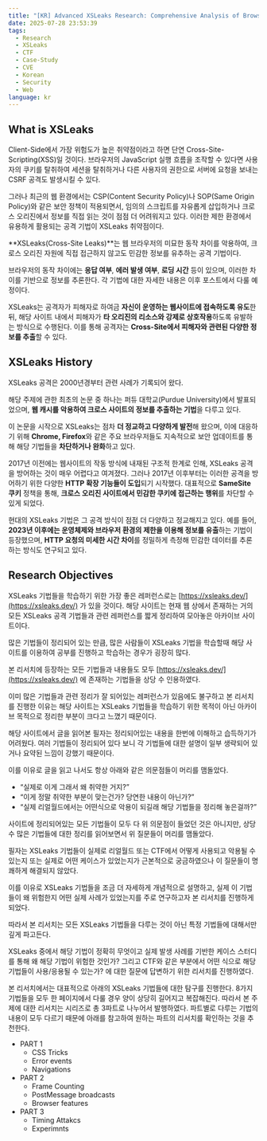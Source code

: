 ```yaml
---
title: "[KR] Advanced XSLeaks Research: Comprehensive Analysis of Browser-Based Information Disclosure Techniques — Part 0"
date: 2025-07-28 23:53:39
tags:
  - Research
  - XSLeaks
  - CTF
  - Case-Study
  - CVE
  - Korean
  - Security
  - Web
language: kr
---
```


## What is XSLeaks

Client-Side에서 가장 위험도가 높은 취약점이라고 하면 단연 Cross-Site-Scripting(XSS)일 것이다. 브라우저의 JavaScript 실행 흐름을 조작할 수 있다면 사용자의 쿠키를 탈취하여 세션을 탈취하거나 다른 사용자의 권한으로 서버에 요청을 보내는 CSRF 공격도 발생시킬 수 있다.

그러나 최근의 웹 환경에서는 CSP(Content Security Policy)나 SOP(Same Origin Policy)와 같은 보안 정책이 적용되면서, 임의의 스크립트를 자유롭게 삽입하거나 크로스 오리진에서 정보를 직접 읽는 것이 점점 더 어려워지고 있다. 이러한 제한 환경에서 유용하게 활용되는 공격 기법이 XSLeaks 취약점이다.

**XSLeaks(Cross-Site Leaks)**는 웹 브라우저의 미묘한 동작 차이를 악용하여, 크로스 오리진 자원에 직접 접근하지 않고도 민감한 정보를 유추하는 공격 기법이다.

브라우저의 동작 차이에는 **응답 여부**, **에러 발생 여부**, **로딩 시간** 등이 있으며, 이러한 차이를 기반으로 정보를 추론한다. 각 기법에 대한 자세한 내용은 이후 포스트에서 다룰 예정이다.

XSLeaks는 공격자가 피해자로 하여금 **자신이 운영하는 웹사이트에 접속하도록 유도**한 뒤, 해당 사이트 내에서 피해자가 **타 오리진의 리소스와 강제로 상호작용**하도록 유발하는 방식으로 수행된다. 이를 통해 공격자는 **Cross-Site에서 피해자와 관련된 다양한 정보를 추출**할 수 있다.

## XSLeaks History

XSLeaks 공격은 2000년경부터 관련 사례가 기록되어 왔다.

해당 주제에 관한 최초의 논문 중 하나는 퍼듀 대학교(Purdue University)에서 발표되었으며, **웹 캐시를 악용하여 크로스 사이트의 정보를 추출하는 기법**을 다루고 있다.

이 논문을 시작으로 XSLeaks는 점차 **더 정교하고 다양하게 발전**해 왔으며, 이에 대응하기 위해 **Chrome, Firefox**와 같은 주요 브라우저들도 지속적으로 보안 업데이트를 통해 해당 기법들을 **차단하거나 완화**하고 있다.

2017년 이전에는 웹사이트의 작동 방식에 내재된 구조적 한계로 인해, XSLeaks 공격을 방어하는 것이 매우 어렵다고 여겨졌다. 그러나 2017년 이후부터는 이러한 공격을 방어하기 위한 다양한 **HTTP 확장 기능들이 도입**되기 시작했다. 대표적으로 **SameSite 쿠키** 정책을 통해, **크로스 오리진 사이트에서 민감한 쿠키에 접근하는 행위**를 차단할 수 있게 되었다.

현대의 XSLeaks 기법은 그 공격 방식이 점점 더 다양하고 정교해지고 있다. 예를 들어, **2023년 이후에는 운영체제와 브라우저 환경의 제한을 이용해 정보를 유출**하는 기법이 등장했으며, **HTTP 요청의 미세한 시간 차이**를 정밀하게 측정해 민감한 데이터를 추론하는 방식도 연구되고 있다.

## Research Objectives

XSLeaks 기법들을 학습하기 위한 가장 좋은 레퍼런스로는 [https://xsleaks.dev/](https://xsleaks.dev/) 가 있을 것이다. 해당 사이트는 현재 웹 상에서 존재하는 거의 모든 XSLeaks 공격 기법들과 관련 레퍼런스를 짧게 정리하여 모아놓은 아카이브 사이트이다.

많은 기법들이 정리되어 있는 만큼, 많은 사람들이 XSLeaks 기법을 학습할때 해당 사이트를 이용하여 공부를 진행하고 학습하는 경우가 굉장히 많다.

본 리서치에 등장하는 모든 기법들과 내용들도 모두 [https://xsleaks.dev/](https://xsleaks.dev/) 에 존재하는 기법들을 상당 수 인용하였다.

이미 많은 기법들과 관련 정리가 잘 되어있는 레퍼런스가 있음에도 불구하고 본 리서치를 진행한 이유는 해당 사이트는 XSLeaks 기법들을 학습하기 위한 목적이 아닌 아카이브 목적으로 정리한 부분이 크다고 느꼈기 때문이다.

해당 사이트에서 글을 읽어본 필자는 정리되어있는 내용을 한번에 이해하고 습득하기가 어려웠다. 여러 기법들이 정리되어 있다 보니 각 기법들에 대한 설명이 일부 생략되어 있거나 요약된 느낌이 강했기 때문이다.

이를 이유로 글을 읽고 나서도 항상 아래와 같은 의문점들이 머리를 맴돌았다.

- “실제로 이게 그래서 왜 취약한 거지?”
- “이게 정말 취약한 부분이 맞는건가? 당연한 내용이 아닌가?”
- “실제 리얼월드에서는 어떤식으로 악용이 되길래 해당 기법들을 정리해 놓은걸까?”

사이트에 정리되어있는 모든 기법들이 모두 다 위 의문점이 들었던 것은 아니지만, 상당수 많은 기법들에 대한 정리를 읽어보면서 위 질문들이 머리를 맴돌았다.

필자는 XSLeaks 기법들이 실제로 리얼월드 또는 CTF에서 어떻게 사용되고 악용될 수 있는지 또는 실제로 어떤 케이스가 있었는지가 근본적으로 궁금하였으나 이 질문들이 명쾌하게 해결되지 않았다.

이를 이유로 XSLeaks 기법들을 조금 더 자세하게 개념적으로 설명하고, 실제 이 기법들이 왜 위험한지 어떤 실제 사례가 있었는지를 주로 연구하고자 본 리서치를 진행하게 되었다.

따라서 본 리서치는 모든 XSLeaks 기법들을 다루는 것이 아닌 특정 기법들에 대해서만 깊게 파고든다.

XSLeaks 중에서 해당 기법이 정확히 무엇이고 실제 발생 사례를 기반한 케이스 스터디를 통해 왜 해당 기법이 위험한 것인가? 그리고 CTF와 같은 부분에서 어떤 식으로 해당 기법들이 사용/응용될 수 있는가? 에 대한 질문에 답변하기 위한 리서치를 진행하였다.

본 리서치에서는 대표적으로 아래의 XSLeaks 기법들에 대한 탐구를 진행한다. 8가지 기법들을 모두 한 페이지에서 다룰 경우 양이 상당히 길어지고 복잡해진다. 따라서 본 주제에 대한 리서치는 시리즈로 총 3파트로 나누어서 발행하였다. 파트별로 다루는 기법의 내용이 모두 다르기 때문에 아래를 참고하여 원하는 파트의 리서치를 확인하는 것을 추천한다.

- PART 1
  - CSS Tricks
  - Error events
  - Navigations
- PART 2
  - Frame Counting
  - PostMessage broadcasts
  - Browser features
- PART 3
  - Timing Attakcs
  - Experimnts
